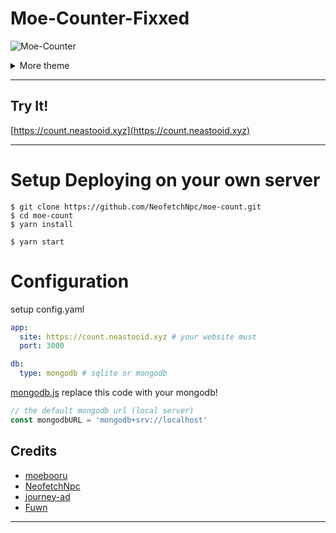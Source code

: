 # Moe-Counter-Fixxed

![Moe-Counter](https://count.neastooid.xyz/get/@demo?theme=asoul)

<details>
<summary>More theme</summary>

##### asoul
![asoul](https://count.neastooid.xyz/get/@demo?theme=asoul)

##### moebooru
![moebooru](https://count.neastooid.xyz/get/@demo?theme=moebooru)

##### rule34
![Rule34](https://count.neastooid.xyz/get/@demo?theme=rule34)

##### gelbooru
![Gelbooru](https://count.neastooid.xyz/get/@demo?theme=gelbooru)
</details>

------------

## Try It!
[https://count.neastooid.xyz](https://count.neastooid.xyz)

------------

# Setup Deploying on your own server
```shell
$ git clone https://github.com/NeofetchNpc/moe-count.git
$ cd moe-count
$ yarn install

$ yarn start
```

# Configuration

setup config.yaml
```yaml
app:
  site: https://count.neastooid.xyz # your website must
  port: 3000

db:
  type: mongodb # sqlite or mongodb
```

[mongodb.js](https://github.com/NeofetchNpc/moe-count-fix/blob/main/db/mongodb.js) replace this code with your mongodb! 
```js
// the default mongodb url (local server)
const mongodbURL = 'mongodb+srv://localhost'
```

## Credits

*   [moebooru](https://github.com/moebooru/moebooru)
*   [NeofetchNpc](https://github.com/NeofetchNpc)
*   [journey-ad](https://github.com/journey-ad)
*   [Fuwn](https://github.com/Fuwn)

------------
